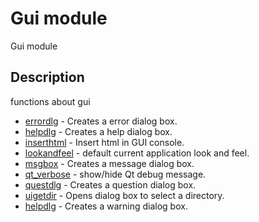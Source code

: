 # Gui module

Gui module

## Description

functions about gui

- [errordlg](errordlg.md) - Creates a error dialog box.
- [helpdlg](helpdlg.md) - Creates a help dialog box.
- [inserthtml](inserthtml.md) - Insert html in GUI console.
- [lookandfeel](lookandfeel.md) - default current application look and feel.
- [msgbox](msgbox.md) - Creates a message dialog box.
- [qt_verbose](qt_verbose.md) - show/hide Qt debug message.
- [questdlg](questdlg.md) - Creates a question dialog box.
- [uigetdir](uigetdir.md) - Opens dialog box to select a directory.
- [helpdlg](warndlg.md) - Creates a warning dialog box.
